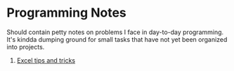 # Programming Notes
Should contain petty notes on problems I face in day-to-day programming. It's kindda dumping ground for small tasks that have not yet been organized into projects.


1. [Excel tips and tricks]("./excel_tips_tricks/Readme.md")
